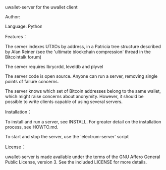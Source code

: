 uwallet-server for the uwallet client

Author: 

Language: Python

Features：

The server indexes UTXOs by address, in a Patricia tree structure described by Alan Reiner (see the 'ultimate blockchain compression' thread in the Bitcointalk forum)

The server requires lbrycrdd, leveldb and plyvel

The server code is open source. Anyone can run a server, removing single points of failure concerns.

The server knows which set of Bitcoin addresses belong to the same wallet, which might raise concerns about anonymity. However, it should be possible to write clients capable of using several servers.

Installation：

To install and run a server, see INSTALL. For greater detail on the installation process, see HOWTO.md.

To start and stop the server, use the 'electrum-server' script

License：

uwallet-server is made available under the terms of the GNU Affero General Public License, version 3. See the included LICENSE for more details.
